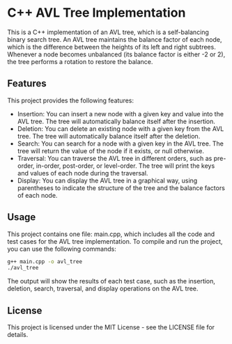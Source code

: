 # C++ AVL Tree Implementation

This is a C++ implementation of an AVL tree, which is a self-balancing binary search tree. An AVL tree maintains the balance factor of each node, which is the difference between the heights of its left and right subtrees. Whenever a node becomes unbalanced (its balance factor is either -2 or 2), the tree performs a rotation to restore the balance.

## Features

This project provides the following features:

- Insertion: You can insert a new node with a given key and value into the AVL tree. The tree will automatically balance itself after the insertion.
- Deletion: You can delete an existing node with a given key from the AVL tree. The tree will automatically balance itself after the deletion.
- Search: You can search for a node with a given key in the AVL tree. The tree will return the value of the node if it exists, or null otherwise.
- Traversal: You can traverse the AVL tree in different orders, such as pre-order, in-order, post-order, or level-order. The tree will print the keys and values of each node during the traversal.
- Display: You can display the AVL tree in a graphical way, using parentheses to indicate the structure of the tree and the balance factors of each node.

## Usage

This project contains one file: main.cpp, which includes all the code and test cases for the AVL tree implementation. To compile and run the project, you can use the following commands:

```bash
g++ main.cpp -o avl_tree
./avl_tree
```
The output will show the results of each test case, such as the insertion, deletion, search, traversal, and display operations on the AVL tree.

## License

This project is licensed under the MIT License - see the LICENSE file for details.

